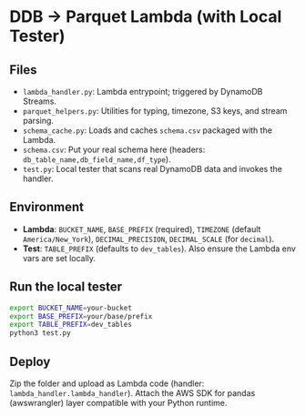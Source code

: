 # DDB → Parquet Lambda (with Local Tester)

## Files
- `lambda_handler.py`: Lambda entrypoint; triggered by DynamoDB Streams.
- `parquet_helpers.py`: Utilities for typing, timezone, S3 keys, and stream parsing.
- `schema_cache.py`: Loads and caches `schema.csv` packaged with the Lambda.
- `schema.csv`: Put your real schema here (headers: `db_table_name,db_field_name,df_type`).
- `test.py`: Local tester that scans real DynamoDB data and invokes the handler.

## Environment
- **Lambda**: `BUCKET_NAME`, `BASE_PREFIX` (required), `TIMEZONE` (default `America/New_York`),
  `DECIMAL_PRECISION`, `DECIMAL_SCALE` (for `decimal`).
- **Test**: `TABLE_PREFIX` (defaults to `dev_tables`). Also ensure the Lambda env vars are set locally.

## Run the local tester
```bash
export BUCKET_NAME=your-bucket
export BASE_PREFIX=your/base/prefix
export TABLE_PREFIX=dev_tables
python3 test.py
```

## Deploy
Zip the folder and upload as Lambda code (handler: `lambda_handler.lambda_handler`). Attach the
AWS SDK for pandas (awswrangler) layer compatible with your Python runtime.
